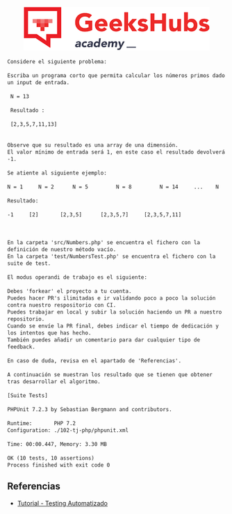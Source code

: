 ﻿
<p align="center">
    <img src="https://github.com/GeeksHubsAcademy/2020-geekshubs-media/blob/master/image/logo.png" >	
</p>


    Considere el siguiente problema:

    Escriba un programa corto que permita calcular los números primos dado un input de entrada.
    
     N = 13 
  
     Resultado :
	 
     [2,3,5,7,11,13]


    Observe que su resultado es una array de una dimensión.
    El valor mínimo de entrada será 1, en este caso el resultado devolverá -1.    
    
    Se atiente al siguiente ejemplo:
   
    N = 1     N = 2      N = 5         N = 8         N = 14     ...    N
                
    Resultado:

	-1	   [2]	     [2,3,5]      [2,3,5,7]     [2,3,5,7,11]   



    En la carpeta 'src/Numbers.php' se encuentra el fichero con la definición de nuestro método vacío.
    En la carpeta 'test/NumbersTest.php' se encuentra el fichero con la suite de test.

    El modus operandi de trabajo es el siguiente:
    
    Debes 'forkear' el proyecto a tu cuenta.
    Puedes hacer PR's ilimitadas e ir validando poco a poco la solución contra nuestro respositorio con CI.
    Puedes trabajar en local y subir la solución haciendo un PR a nuestro repositorio.
    Cuando se envíe la PR final, debes indicar el tiempo de dedicación y los intentos que has hecho.
    También puedes añadir un comentario para dar cualquier tipo de feedback.
    
    En caso de duda, revisa en el apartado de 'Referencias'.

    A continuación se muestran los resultado que se tienen que obtener tras desarrollar el algoritmo.
    
    [Suite Tests]

    PHPUnit 7.2.3 by Sebastian Bergmann and contributors.

    Runtime:       PHP 7.2
    Configuration: ./102-tj-php/phpunit.xml

    Time: 00:00.447, Memory: 3.30 MB

    OK (10 tests, 10 assertions)
    Process finished with exit code 0



## Referencias

* [Tutorial - Testing Automatizado](https://github.com/GeeksHubsAcademy/2020-js-vanilla-testing-FFFF/blob/master/README.md)